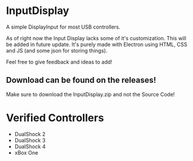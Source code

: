 # InputDisplay
A simple DisplayInput for most USB controllers.

As of right now the Input Display lacks some of it's customization. This will be added in future update.
It's purely made with Electron using HTML, CSS and JS (and some json for storing things). 

Feel free to give feedback and ideas to add!

## Download can be found on the releases!
Make sure to download the InputDisplay.zip and not the Source Code!

# Verified Controllers
- DualShock 2 
- DualShock 3
- DualShock 4
- xBox One 

  
